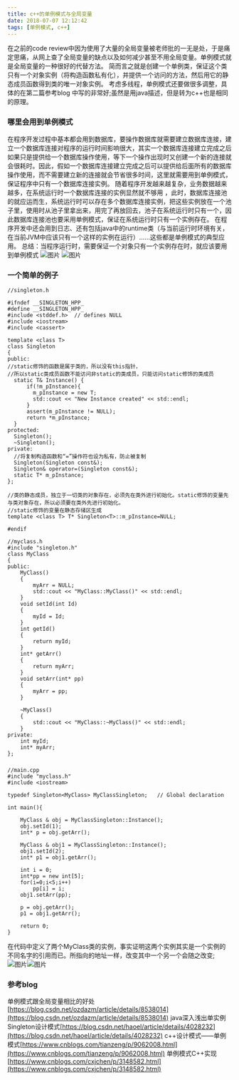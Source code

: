 ```yaml
---
title: c++的单例模式与全局变量
date: 2018-07-07 12:12:42
tags: [单例模式, c++]
---
```

在之前的code review中因为使用了大量的全局变量被老师批的一无是处，于是痛定思痛，从网上查了全局变量的缺点以及如何减少甚至不用全局变量。单例模式就是全局变量的一种很好的代替方法。
简而言之就是创建一个单例类，保证这个类只有一个对象实例（将构造函数私有化），并提供一个访问的方法，然后用它的静态成员函数得到类的唯一对象实例。
考虑多线程，单例模式还要做很多调整，具体的在第二篇参考blog 中写的非常好;虽然是用java描述，但是转为c++也是相同的原理。
<!--more-->
### 哪里会用到单例模式
在程序开发过程中基本都会用到数据库，要操作数据库就需要建立数据库连接，建立一个数据库连接对程序的运行时间影响很大，其实一个数据库连接建立完成之后如果只是提供给一个数据库操作使用，等下一个操作出现时又创建一个新的连接就会很耗时。因此，假如一个数据库连接建立完成之后可以提供给后面所有的数据库操作使用，而不需要建立新的连接就会节省很多时间，这里就需要用到单例模式，保证程序中只有一个数据库连接实例。
随着程序开发越来越复杂，业务数据越来越多，在系统运行时一个数据库连接的实例显然就不够用 ，此时，数据库连接池的就应运而生，系统运行时可以存在多个数据库连接实例，把这些实例放在一个池子里，使用时从池子里拿出来，用完了再放回去，池子在系统运行时只有一个，因此数据库连接池也要采用单例模式，保证在系统运行时只有一个实例存在。
在程序开发中还会用到日志、还有包括java中的runtime类（与当前运行时环境有关，在当前JVM中应该只有一个这样的实例在运行）……这些都是单例模式的典型应用。
总结：当程序运行时，需要保证一个对象只有一个实例存在时，就应该要用到单例模式
![图片](1.png)
![图片](2.png)
### 一个简单的例子
```
//singleton.h

#ifndef __SINGLETON_HPP_
#define __SINGLETON_HPP_
#include <stddef.h>  // defines NULL
#include <iostream>
#include <cassert>

template <class T>
class Singleton
{
public:
//static修饰的函数是属于类的，所以没有this指针，
//所以static类成员函数不能访问非static的类成员，只能访问static修饰的类成员
  static T& Instance() {
      if(!m_pInstance){
        m_pInstance = new T;
        std::cout << "New Instance created" << std::endl;
      } 
      assert(m_pInstance != NULL);
      return *m_pInstance;
  }
protected:
  Singleton();
  ~Singleton();
private:
  //将复制构造函数和“=”操作符也设为私有，防止被复制
  Singleton(Singleton const&);
  Singleton& operator=(Singleton const&);
  static T* m_pInstance;
};

//类的静态成员，独立于一切类的对象存在，必须先在类外进行初始化。static修饰的变量先与类对象存在，所以必须要在类外先进行初始化。
//static修饰的变量在静态存储区生成
template <class T> T* Singleton<T>::m_pInstance=NULL;

#endif
```

```
//myclass.h
#include "singleton.h"
class MyClass 
{
public:
    MyClass() 
    {
        myArr = NULL;
        std::cout << "MyClass::MyClass()" << std::endl;
    }
    void setId(int Id)
    {
        myId = Id;
    }
    int getId()
    {
        return myId;
    }
    int* getArr()
    {
        return myArr;
    }
    void setArr(int* pp)
    {
        myArr = pp;
    }

    ~MyClass() 
    {
        std::cout << "MyClass::~MyClass()" << std::endl;
    }
private:
    int myId;
    int* myArr;
};
```
### 
```
//main.cpp
#include "myclass.h"
#include <iostream>

typedef Singleton<MyClass> MyClassSingleton;   // Global declaration

int main(){
    
    MyClass & obj = MyClassSingleton::Instance();
    obj.setId(1);
    int* p = obj.getArr();

    MyClass & obj1 = MyClassSingleton::Instance();
    obj1.setId(2);
    int* p1 = obj1.getArr();

    int i = 0;
    int*pp = new int[5];
    for(i=0;i<5;i++)
        pp[i] = i;
    obj1.setArr(pp);
    
    p = obj.getArr();
    p1 = obj1.getArr();

    return 0;
}
```
在代码中定义了两个MyClass类的实例，事实证明这两个实例其实是一个实例的不同名字的引用而已。所指向的地址一样，改变其中一个另一个会随之改变;
![图片](3.png)![图片](4.png)
### 参考blog
单例模式跟全局变量相比的好处[https://blog.csdn.net/ozdazm/article/details/8538014](https://blog.csdn.net/ozdazm/article/details/8538014)
java深入浅出单实例Singleton设计模式[https://blog.csdn.net/haoel/article/details/4028232](https://blog.csdn.net/haoel/article/details/4028232)
c++设计模式——单例模式[https://www.cnblogs.com/tianzeng/p/9062008.html](https://www.cnblogs.com/tianzeng/p/9062008.html)
单例模式C++实现 [https://www.cnblogs.com/cxjchen/p/3148582.html](https://www.cnblogs.com/cxjchen/p/3148582.html)
